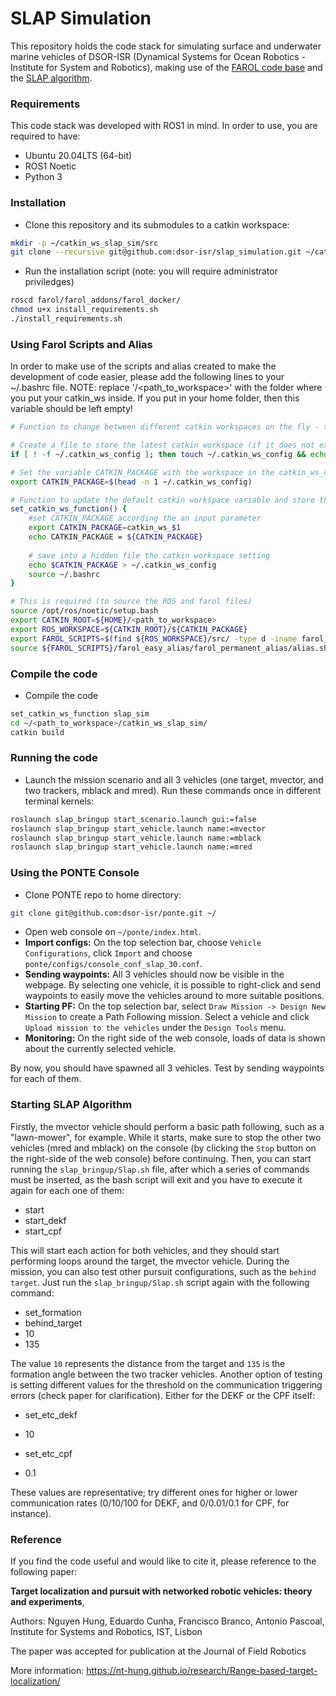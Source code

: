 # SLAP Simulation
This repository holds the code stack for simulating surface and underwater marine vehicles of DSOR-ISR (Dynamical Systems for Ocean Robotics - Institute for System and Robotics), making use of the [FAROL code base](https://github.com/dsor-isr/farol/) and the [SLAP algorithm](https://github.com/dsor-isr/slap/).

### Requirements
This code stack was developed with ROS1 in mind. In order to use, you are required to have:
- Ubuntu 20.04LTS (64-bit)
- ROS1 Noetic
- Python 3

### Installation
- Clone this repository and its submodules to a catkin workspace:
```bash
mkdir -p ~/catkin_ws_slap_sim/src
git clone --recursive git@github.com:dsor-isr/slap_simulation.git ~/catkin_ws_slap_sim/src/.
```

- Run the installation script (note: you will require administrator priviledges)
```bash
roscd farol/farol_addons/farol_docker/
chmod u+x install_requirements.sh
./install_requirements.sh
```

### Using Farol Scripts and Alias
In order to make use of the scripts and alias created to make the development of code easier, please add the following lines to your ~/.bashrc file.
NOTE: replace '/<path_to_workspace>' with the folder where you put your catkin_ws inside. If you put in your home folder, then this variable should be left empty!

```bash
# Function to change between different catkin workspaces on the fly - this is not compulsory, but it is a nice addition 🤓

# Create a file to store the latest catkin workspace (if it does not exist) and put in the first line the default name, i.e. catkin_ws
if [ ! -f ~/.catkin_ws_config ]; then touch ~/.catkin_ws_config && echo catkin_ws > ~/.catkin_ws_config ;fi

# Set the variable CATKIN_PACKAGE with the workspace in the catkin_ws_config file
export CATKIN_PACKAGE=$(head -n 1 ~/.catkin_ws_config)

# Function to update the default catkin workspace variable and store the last setting in the file
set_catkin_ws_function() {
    #set CATKIN_PACKAGE according the an input parameter
    export CATKIN_PACKAGE=catkin_ws_$1
    echo CATKIN_PACKAGE = ${CATKIN_PACKAGE}
    
    # save into a hidden file the catkin workspace setting
    echo $CATKIN_PACKAGE > ~/.catkin_ws_config
    source ~/.bashrc
}

# This is required (to source the ROS and farol files)
source /opt/ros/noetic/setup.bash
export CATKIN_ROOT=${HOME}/<path_to_workspace>
export ROS_WORKSPACE=${CATKIN_ROOT}/${CATKIN_PACKAGE}
export FAROL_SCRIPTS=$(find ${ROS_WORKSPACE}/src/ -type d -iname farol_scripts | head -n 1)
source ${FAROL_SCRIPTS}/farol_easy_alias/farol_permanent_alias/alias.sh
```

### Compile the code
- Compile the code
```bash
set_catkin_ws_function slap_sim
cd ~/<path_to_workspace>/catkin_ws_slap_sim/
catkin build
```

### Running the code
- Launch the mission scenario and all 3 vehicles (one target, mvector, and two trackers, mblack and mred). Run these commands once in different terminal kernels:
```bash
roslaunch slap_bringup start_scenario.launch gui:=false
roslaunch slap_bringup start_vehicle.launch name:=mvector
roslaunch slap_bringup start_vehicle.launch name:=mblack
roslaunch slap_bringup start_vehicle.launch name:=mred
```

### Using the PONTE Console
- Clone PONTE repo to home directory:
```bash
git clone git@github.com:dsor-isr/ponte.git ~/
```
- Open web console on `~/ponte/index.html`.
- **Import configs:** On the top selection bar, choose `Vehicle Configurations`, click `Import` and choose `ponte/configs/console_conf_slap_30.conf`.
- **Sending waypoints:** All 3 vehicles should now be visible in the webpage. By selecting one vehicle, it is possible to right-click and send waypoints to easily move the vehicles around to more suitable positions.
- **Starting PF:** On the top selection bar, select `Draw Mission -> Design New Mission` to create a Path Following mission. Select a vehicle and click `Upload mission to the vehicles` under the `Design Tools` menu.
- **Monitoring:** On the right side of the web console, loads of data is shown about the currently selected vehicle.

By now, you should have spawned all 3 vehicles. Test by sending waypoints for each of them.

### Starting SLAP Algorithm

Firstly, the mvector vehicle should perform a basic path following, such as a "lawn-mower", for example. While it starts, make sure to stop the other two vehicles (mred and mblack) on the console (by clicking the `Stop` button on the right-side of the web console) before continuing. Then, you can start running the `slap_bringup/Slap.sh` file, after which a series of commands must be inserted, as the bash script will exit and you have to execute it again for each one of them:

- start
- start_dekf
- start_cpf

This will start each action for both vehicles, and they should start performing loops around the target, the mvector vehicle. During the mission, you can also test other pursuit configurations, such as the `behind target`. Just run the `slap_bringup/Slap.sh` script again with the following command:

- set_formation
- behind_target
- 10
- 135

The value `10` represents the distance from the target and `135` is the formation angle between the two tracker vehicles. Another option of testing is setting different values for the threshold on the communication triggering errors (check paper for clarification). Either for the DEKF or the CPF itself:

- set_etc_dekf
- 10

- set_etc_cpf
- 0.1

These values are representative; try different ones for higher or lower communication rates (0/10/100 for DEKF, and 0/0.01/0.1 for CPF, for instance).

### Reference
If you find the code useful and would like to cite it, please reference to the following paper:

**Target localization and pursuit with networked robotic vehicles: theory and experiments**, 

Authors: Nguyen Hung, Eduardo Cunha, Francisco Branco, Antonio Pascoal, Institute for Systems and Robotics, IST, Lisbon

The paper was accepted for publication at the Journal of Field Robotics

More information:
https://nt-hung.github.io/research/Range-based-target-localization/